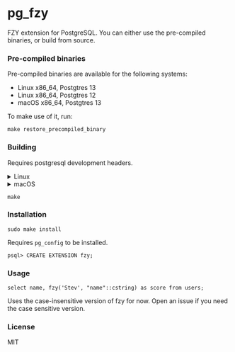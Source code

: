 
# pg_fzy

FZY extension for PostgreSQL. You can either use the pre-compiled binaries, or build from source.

### Pre-compiled binaries

Pre-compiled binaries are available for the following systems:
 - Linux x86_64, Postgtres 13
 - Linux x86_64, Postgtres 12
 - macOS x86_64, Postgtres 13

To make use of it, run:

```
make restore_precompiled_binary
```

### Building

Requires postgresql development headers.

<details>
  <summary>Linux</summary>
  <p>
    Install headers through your package manager.<br/>
    Ubuntu: <code>sudo apt install postgresql-server-dev-XX</code><br/>
  </p>
</details>

<details>
  <summary>macOS</summary>
  <p>
    brew: <code>brew install libpq</code><br/>
  </p>
</details>

```
make
```

### Installation

```
sudo make install
```

Requires `pg_config` to be installed.

```
psql> CREATE EXTENSION fzy;
```

### Usage

```
select name, fzy('Stev', "name"::cstring) as score from users;
```

Uses the case-insensitive version of fzy for now. Open an issue if you need
the case sensitive version.

### License

MIT
